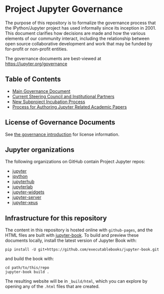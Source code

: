 # Project Jupyter Governance

The purpose of this repository is to formalize the governance process that the IPython/Jupyter project
has used informally since its inception in 2001. This document clarifies how decisions are made
and how the various elements of our community interact, including the relationship between
open source collaborative development and work that may be funded by for-profit or non-profit entities.

The governance documents are best-viewed at https://jupyter.org/governance

## Table of Contents

* [Main Governance Document](governance.md)
* [Current Steering Council and Institutional Partners](people.md)
* [New Subproject Incubation Process](newsubprojects.md)
* [Process for Authoring Jupyter Related Academic Papers](papers.md)

## License of Governance Documents

See [the governance introduction](intro.md) for license information.

## Jupyter organizations

The following organizations on GitHub contain Project Jupyter repos:

- [jupyter](https://github.com/jupyter)
- [ipython](https://github.com/ipython)
- [jupyterhub](https://github.com/jupyterhub)
- [jupyterlab](https://github.com/jupyterlab)
- [jupyter-widgets](https://github.com/jupyter-widgets)
- [jupyter-server](https://github.com/jupyter-server)
- [jupyter-xeus](https://github.com/jupyter-xeus)

## Infrastructure for this repository

The content in this repository is hosted online with `github-pages`, and the HTML
files are built with [jupyter-book](https://jupyterbook.org). To build and preview
these documents locally, install the latest version of Jupyter Book with:

```
pip install -U git+https://github.com/executablebooks/jupyter-book.git
```

and build the book with:

```
cd path/to/this/repo
jupyter-book build .
```

The resulting website will be in `_build/html`, which you can explore by opening
any of the `.html` files that are created.
